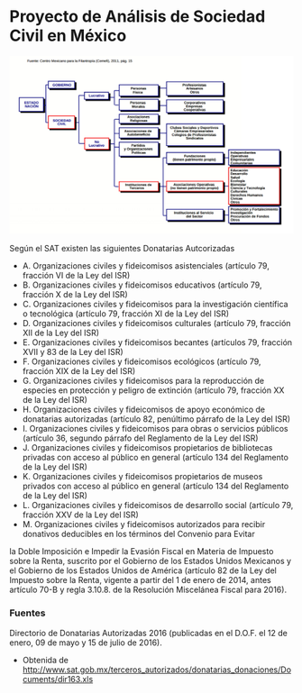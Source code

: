 # Proyecto de Análisis de Sociedad Civil en México

![Formas de organización de la sociedad civil](./img/formas_asc.png)


Según el SAT existen las siguientes Donatarias Autcorizadas
- A. Organizaciones civiles y fideicomisos asistenciales (artículo 79, fracción VI de la Ley del ISR)
- B. Organizaciones civiles y fideicomisos educativos (artículo 79, fracción X de la Ley del ISR)
- C. Organizaciones civiles y fideicomisos para la investigación científica o tecnológica (artículo 79, fracción XI de la Ley del ISR)
- D. Organizaciones civiles y fideicomisos culturales (artículo 79, fracción XII de la Ley del ISR)
- E. Organizaciones civiles y fideicomisos becantes (artículos 79, fracción XVII y 83 de la Ley del ISR)
- F. Organizaciones civiles y fideicomisos ecológicos (artículo 79, fracción XIX de la Ley del ISR)
- G. Organizaciones civiles y fideicomisos para la reproducción de especies en protección y peligro de extinción (artículo 79, fracción XX de la Ley del ISR)
- H. Organizaciones civiles y fideicomisos de apoyo económico de donatarias autorizadas (artículo 82, penúltimo párrafo de la Ley del ISR)
- I. Organizaciones civiles y fideicomisos para obras o servicios públicos (artículo 36, segundo párrafo del Reglamento de la Ley del ISR)
- J. Organizaciones civiles y fideicomisos propietarios de bibliotecas privadas con acceso al público en general (artículo 134 del Reglamento de la Ley del ISR)
- K. Organizaciones civiles y fideicomisos propietarios de museos privados con acceso al público en general (artículo 134 del Reglamento de la Ley del ISR)
- L. Organizaciones civiles y fideicomisos de desarrollo social (artículo 79, fracción XXV de la Ley del ISR)
- M. Organizaciones civiles y fideicomisos autorizados para recibir donativos deducibles en los términos del Convenio para Evitar

la Doble Imposición e Impedir la Evasión Fiscal en Materia de Impuesto sobre la Renta, suscrito por el Gobierno de los Estados Unidos
Mexicanos y el Gobierno de los Estados Unidos de América  (artículo 82 de la Ley del Impuesto sobre la Renta, vigente a partir del 1
de enero de 2014, antes artículo 70-B y regla 3.10.8. de la Resolución Miscelánea Fiscal para 2016).




### Fuentes
Directorio de Donatarias Autorizadas 2016 (publicadas en el D.O.F. el 12 de enero, 09 de mayo y 15 de julio de 2016).
- Obtenida de http://www.sat.gob.mx/terceros_autorizados/donatarias_donaciones/Documents/dir163.xls


